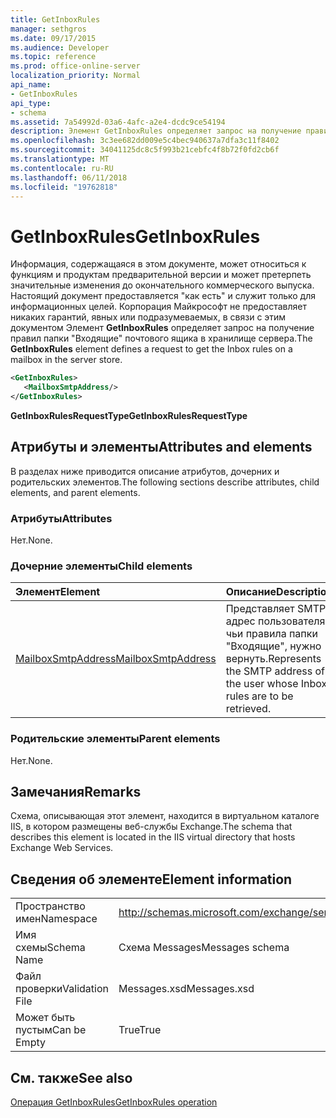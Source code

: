 ```yaml
---
title: GetInboxRules
manager: sethgros
ms.date: 09/17/2015
ms.audience: Developer
ms.topic: reference
ms.prod: office-online-server
localization_priority: Normal
api_name:
- GetInboxRules
api_type:
- schema
ms.assetid: 7a54992d-03a6-4afc-a2e4-dcdc9ce54194
description: Элемент GetInboxRules определяет запрос на получение правил папкиВходящиепочтового ящика в хранилище сервера.
ms.openlocfilehash: 3c3ee682dd009e5c4bec940637a7dfa3c11f8402
ms.sourcegitcommit: 34041125dc8c5f993b21cebfc4f8b72f0fd2cb6f
ms.translationtype: MT
ms.contentlocale: ru-RU
ms.lasthandoff: 06/11/2018
ms.locfileid: "19762818"
---
```

# <a name="getinboxrules"></a><span data-ttu-id="69265-103">GetInboxRules</span><span class="sxs-lookup"><span data-stu-id="69265-103">GetInboxRules</span></span>

<span data-ttu-id="69265-104">Информация, содержащаяся в этом документе, может относиться к функциям и продуктам предварительной версии и может претерпеть значительные изменения до окончательного коммерческого выпуска. Настоящий документ предоставляется "как есть" и служит только для информационных целей. Корпорация Майкрософт не предоставляет никаких гарантий, явных или подразумеваемых, в связи с этим документом Элемент **GetInboxRules** определяет запрос на получение правил папки "Входящие" почтового ящика в хранилище сервера.</span><span class="sxs-lookup"><span data-stu-id="69265-104">The **GetInboxRules** element defines a request to get the Inbox rules on a mailbox in the server store.</span></span> 
  
```XML
<GetInboxRules>
   <MailboxSmtpAddress/>
</GetInboxRules>
```

 <span data-ttu-id="69265-105">**GetInboxRulesRequestType**</span><span class="sxs-lookup"><span data-stu-id="69265-105">**GetInboxRulesRequestType**</span></span>
## <a name="attributes-and-elements"></a><span data-ttu-id="69265-106">Атрибуты и элементы</span><span class="sxs-lookup"><span data-stu-id="69265-106">Attributes and elements</span></span>

<span data-ttu-id="69265-107">В разделах ниже приводится описание атрибутов, дочерних и родительских элементов.</span><span class="sxs-lookup"><span data-stu-id="69265-107">The following sections describe attributes, child elements, and parent elements.</span></span>
  
### <a name="attributes"></a><span data-ttu-id="69265-108">Атрибуты</span><span class="sxs-lookup"><span data-stu-id="69265-108">Attributes</span></span>

<span data-ttu-id="69265-109">Нет.</span><span class="sxs-lookup"><span data-stu-id="69265-109">None.</span></span>
  
### <a name="child-elements"></a><span data-ttu-id="69265-110">Дочерние элементы</span><span class="sxs-lookup"><span data-stu-id="69265-110">Child elements</span></span>

|<span data-ttu-id="69265-111">**Элемент**</span><span class="sxs-lookup"><span data-stu-id="69265-111">**Element**</span></span>|<span data-ttu-id="69265-112">**Описание**</span><span class="sxs-lookup"><span data-stu-id="69265-112">**Description**</span></span>|
|:-----|:-----|
|[<span data-ttu-id="69265-113">MailboxSmtpAddress</span><span class="sxs-lookup"><span data-stu-id="69265-113">MailboxSmtpAddress</span></span>](mailboxsmtpaddress.md) <br/> |<span data-ttu-id="69265-114">Представляет SMTP-адрес пользователя, чьи правила папки "Входящие", нужно вернуть.</span><span class="sxs-lookup"><span data-stu-id="69265-114">Represents the SMTP address of the user whose Inbox rules are to be retrieved.</span></span>  <br/> |
   
### <a name="parent-elements"></a><span data-ttu-id="69265-115">Родительские элементы</span><span class="sxs-lookup"><span data-stu-id="69265-115">Parent elements</span></span>

<span data-ttu-id="69265-116">Нет.</span><span class="sxs-lookup"><span data-stu-id="69265-116">None.</span></span>
  
## <a name="remarks"></a><span data-ttu-id="69265-117">Замечания</span><span class="sxs-lookup"><span data-stu-id="69265-117">Remarks</span></span>

<span data-ttu-id="69265-118">Схема, описывающая этот элемент, находится в виртуальном каталоге IIS, в котором размещены веб-службы Exchange.</span><span class="sxs-lookup"><span data-stu-id="69265-118">The schema that describes this element is located in the IIS virtual directory that hosts Exchange Web Services.</span></span>
  
## <a name="element-information"></a><span data-ttu-id="69265-119">Сведения об элементе</span><span class="sxs-lookup"><span data-stu-id="69265-119">Element information</span></span>

|||
|:-----|:-----|
|<span data-ttu-id="69265-120">Пространство имен</span><span class="sxs-lookup"><span data-stu-id="69265-120">Namespace</span></span>  <br/> |http://schemas.microsoft.com/exchange/services/2006/messages  <br/> |
|<span data-ttu-id="69265-121">Имя схемы</span><span class="sxs-lookup"><span data-stu-id="69265-121">Schema Name</span></span>  <br/> |<span data-ttu-id="69265-122">Схема Messages</span><span class="sxs-lookup"><span data-stu-id="69265-122">Messages schema</span></span>  <br/> |
|<span data-ttu-id="69265-123">Файл проверки</span><span class="sxs-lookup"><span data-stu-id="69265-123">Validation File</span></span>  <br/> |<span data-ttu-id="69265-124">Messages.xsd</span><span class="sxs-lookup"><span data-stu-id="69265-124">Messages.xsd</span></span>  <br/> |
|<span data-ttu-id="69265-125">Может быть пустым</span><span class="sxs-lookup"><span data-stu-id="69265-125">Can be Empty</span></span>  <br/> |<span data-ttu-id="69265-126">True</span><span class="sxs-lookup"><span data-stu-id="69265-126">True</span></span>  <br/> |
   
## <a name="see-also"></a><span data-ttu-id="69265-127">См. также</span><span class="sxs-lookup"><span data-stu-id="69265-127">See also</span></span>



[<span data-ttu-id="69265-128">Операция GetInboxRules</span><span class="sxs-lookup"><span data-stu-id="69265-128">GetInboxRules operation</span></span>](getinboxrules-operation.md)


